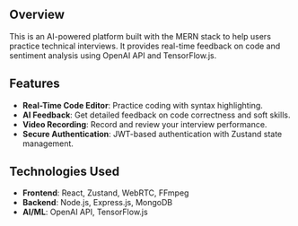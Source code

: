 ## Overview
This is an AI-powered platform built with the MERN stack to help users practice technical interviews. It provides real-time feedback on code and sentiment analysis using OpenAI API and TensorFlow.js.

## Features
- **Real-Time Code Editor**: Practice coding with syntax highlighting.
- **AI Feedback**: Get detailed feedback on code correctness and soft skills.
- **Video Recording**: Record and review your interview performance.
- **Secure Authentication**: JWT-based authentication with Zustand state management.

## Technologies Used
- **Frontend**: React, Zustand, WebRTC, FFmpeg
- **Backend**: Node.js, Express.js, MongoDB
- **AI/ML**: OpenAI API, TensorFlow.js

